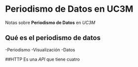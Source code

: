 # Periodismo de Datos en UC3M

Notas sobre **Periodismo de Datos** en *UC3M*

## Qué es el periodismo de datos
-Periodismo
-Visualización
-Datos

##HTTP
Es una _API_ que tiene cuatro
